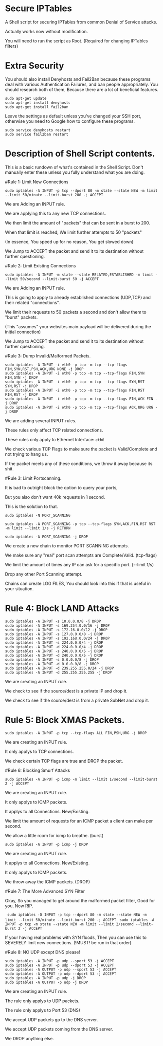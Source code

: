 # Secure IPTables

A Shell script for securing IPTables from common Denial of Service attacks.

Actually works now without modification.

You will need to run the script as Root. (Required for changing IPTables filters)


# Extra Security

You should also install Denyhosts and Fail2Ban because these programs deal with various Authentication Failures, and ban people appropriately. You should research both of them, Because there are a lot of beneficial features.

```
sudo apt-get update
sudo apt-get install denyhosts
sudo apt-get install fail2ban
```

Leave the settings as default unless you've changed your SSH port, 
otherwise you need to Google how to configure these programs.

```
sudo service denyhosts restart
sudo service fail2ban restart
```



# Description of Shell Script contents.

This is a basic rundown of what's contained in the Shell Script.
Don't manually enter these unless you fully understand what you are doing.

#Rule 1: Limit New Connections

```
sudo iptables -A INPUT -p tcp --dport 80 -m state --state NEW -m limit --limit 50/minute --limit-burst 200 -j ACCEPT
```

We are Adding an INPUT rule.

We are applying this to any new TCP connections.

We then limit the amount of "packets" that can be sent in a burst to 200.

When that limit is reached, We limit further attempts to 50 "packets"

(In essence, You speed up for no reason, You get slowed down)

We Jump to ACCEPT the packet and send it to its destination without further questioning.

#Rule 2: Limit Existing Connections

```
sudo iptables -A INPUT -m state --state RELATED,ESTABLISHED -m limit --limit 50/second --limit-burst 50 -j ACCEPT
```

We are Adding an INPUT rule.

This is going to apply to already established connections (UDP,TCP) and their related "connections".

We limit their requests to 50 packets a second and don't allow them to "burst" packets.

(This "assumes" your websites main payload will be delivered during the initial connection)

We Jump to ACCEPT the packet and send it to its destination without further questioning.

#Rule 3: Dump Invalid/Malformed Packets.

```
sudo iptables -A INPUT -i eth0 -p tcp -m tcp --tcp-flags FIN,SYN,RST,PSH,ACK,URG NONE -j DROP 
sudo iptables -A INPUT -i eth0 -p tcp -m tcp --tcp-flags FIN,SYN FIN,SYN -j DROP 
sudo iptables -A INPUT -i eth0 -p tcp -m tcp --tcp-flags SYN,RST SYN,RST -j DROP 
sudo iptables -A INPUT -i eth0 -p tcp -m tcp --tcp-flags FIN,RST FIN,RST -j DROP 
sudo iptables -A INPUT -i eth0 -p tcp -m tcp --tcp-flags FIN,ACK FIN -j DROP 
sudo iptables -A INPUT -i eth0 -p tcp -m tcp --tcp-flags ACK,URG URG -j DROP
```

We are adding several INPUT rules.

These rules only affect TCP related connections.

These rules only apply to Ethernet Interface: `eth0`

We check various TCP Flags to make sure the packet is Valid/Complete and not trying to hang us.

If the packet meets any of these conditions, we throw it away because its shit.



#Rule 3: Limit Portscanning.

It is bad to outright block the option to query your ports, 

But you also don't want 40k requests in 1 second.

This is the solution to that.

```
sudo iptables -N PORT_SCANNING

sudo iptables -A PORT_SCANNING -p tcp --tcp-flags SYN,ACK,FIN,RST RST -m limit --limit 1/s -j RETURN

sudo iptables -A PORT_SCANNING -j DROP
```

We create a new chain to monitor PORT SCANNING attempts.

We make sure any "real" port scan attempts are Complete/Valid. (tcp-flags)

We limit the amount of times any IP can ask for a specific port. (--limit 1/s)

Drop any other Port Scanning attempt.

Chains can create LOG FILES, You should look into this if that is useful in your situation.

# Rule 4: Block LAND Attacks

```
sudo iptables -A INPUT -s 10.0.0.0/8 -j DROP
sudo iptables -A INPUT -s 169.254.0.0/16 -j DROP
sudo iptables -A INPUT -s 172.16.0.0/12 -j DROP
sudo iptables -A INPUT -s 127.0.0.0/8 -j DROP
sudo iptables -A INPUT -s 192.168.0.0/24 -j DROP
sudo iptables -A INPUT -s 224.0.0.0/4 -j DROP
sudo iptables -A INPUT -d 224.0.0.0/4 -j DROP
sudo iptables -A INPUT -s 240.0.0.0/5 -j DROP
sudo iptables -A INPUT -d 240.0.0.0/5 -j DROP
sudo iptables -A INPUT -s 0.0.0.0/8 -j DROP
sudo iptables -A INPUT -d 0.0.0.0/8 -j DROP
sudo iptables -A INPUT -d 239.255.255.0/24 -j DROP
sudo iptables -A INPUT -d 255.255.255.255 -j DROP
```

We are creating an INPUT rule.

We check to see if the source/dest is a private IP and drop it.

We check to see if the source/dest is from a private SubNet and drop it.


# Rule 5: Block XMAS Packets.

`sudo iptables -A INPUT -p tcp --tcp-flags ALL FIN,PSH,URG -j DROP`

We are creating an INPUT rule.

It only applys to TCP connections.

We check certain TCP flags are true and DROP the packet.

#Rule 6: Blocking Smurf Attacks

`sudo iptables -A INPUT -p icmp -m limit --limit 1/second --limit-burst 2 -j ACCEPT`

We are creating an INPUT rule.

It only applys to ICMP packets.

It applys to all Connections. New/Existing.

We limit the amount of requests for an ICMP packet a client can make per second.

We allow a little room for icmp to breathe. (burst)

`sudo iptables -A INPUT -p icmp -j DROP`

We are creating an INPUT rule.

It applys to all Connections. New/Existing.

It only applys to ICMP packets.

We throw away the ICMP packets. (DROP)

#Rule 7: The More Advanced SYN Filter

Okay, So you managed to get around the malformed packet filter, Good for you. Now RIP.

` sudo iptables -D INPUT -p tcp --dport 80 -m state --state NEW -m limit --limit 50/minute --limit-burst 200 -j ACCEPT`
` sudo iptables -A INPUT -p tcp -m state --state NEW -m limit --limit 2/second --limit-burst 2 -j ACCEPT`

If your having real problems with SYN floods, Then you can use this to SEVERELY limit new connections. 
(!MUST! be run in that order)


#Rule 8: NO UDP except DNS please!
```
sudo iptables -A INPUT -p udp --sport 53 -j ACCEPT
sudo iptables -A INPUT -p udp --dport 53 -j ACCEPT
sudo iptables -A OUTPUT -p udp --sport 53 -j ACCEPT
sudo iptables -A OUTPUT -p udp --dport 53 -j ACCEPT
sudo iptables -A INPUT -p udp -j DROP
sudo iptables -A OUTPUT -p udp -j DROP
```
We are creating an INPUT rule.

The rule only applys to UDP packets.

The rule only applys to Port 53 (DNS)

We accept UDP packets go to the DNS server.

We accept UDP packets coming from the DNS server.

We DROP anything else. 
